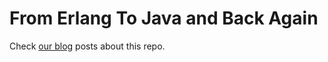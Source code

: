 From Erlang To Java and Back Again
=======

Check [our blog](http://inaka.net/blog) posts about this repo.
